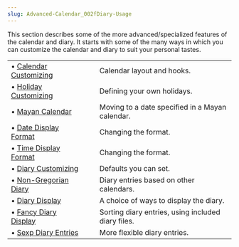 ```yaml
---
slug: Advanced-Calendar_002fDiary-Usage
---
```


This section describes some of the more advanced/specialized features of the calendar and diary. It starts with some of the many ways in which you can customize the calendar and diary to suit your personal tastes.

|                                                              |    |                                                    |
| :----------------------------------------------------------- | -- | :------------------------------------------------- |
| • [Calendar Customizing](/docs/emacs/Calendar-Customizing)   |    | Calendar layout and hooks.                         |
| • [Holiday Customizing](/docs/emacs/Holiday-Customizing)     |    | Defining your own holidays.                        |
| • [Mayan Calendar](/docs/emacs/Mayan-Calendar)               |    | Moving to a date specified in a Mayan calendar.    |
| • [Date Display Format](/docs/emacs/Date-Display-Format)     |    | Changing the format.                               |
| • [Time Display Format](/docs/emacs/Time-Display-Format)     |    | Changing the format.                               |
| • [Diary Customizing](/docs/emacs/Diary-Customizing)         |    | Defaults you can set.                              |
| • [Non-Gregorian Diary](/docs/emacs/Non_002dGregorian-Diary) |    | Diary entries based on other calendars.            |
| • [Diary Display](/docs/emacs/Diary-Display)                 |    | A choice of ways to display the diary.             |
| • [Fancy Diary Display](/docs/emacs/Fancy-Diary-Display)     |    | Sorting diary entries, using included diary files. |
| • [Sexp Diary Entries](/docs/emacs/Sexp-Diary-Entries)       |    | More flexible diary entries.                       |
